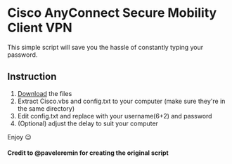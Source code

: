 # Cisco AnyConnect Secure Mobility Client VPN

This simple script will save you the hassle of constantly typing your password.

## Instruction

1. [Download](https://github.com/skywalkerctu/UC-cisco-anyconnect-vpn-save-password/releases/tag/latest) the files
2. Extract Cisco.vbs and config.txt to your computer (make sure they're in the same directory)
3. Edit config.txt and replace with your username(6+2) and password
4. (Optional) adjust the delay to suit your computer

Enjoy 😉

#### Credit to @paveleremin for creating the original script
